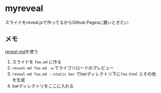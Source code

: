 # myreveal

スライドをreveal.jsで作ってるからGithub Pagesに置いときたい

## メモ

[reveal-md](https://github.com/webpro/reveal-md)を使う

1. スライドを `foo.md` に作る
1. `reveal-md foo.md -w` でライブリロードのプレビュー
1. `reveal-md foo.md --static bar` でbarディレクトリ下に`foo.html` とその他を生成
1. barディレクトリをここに入れる
